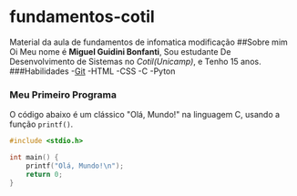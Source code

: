 # fundamentos-cotil
Material da aula de fundamentos de infomatica
modificação
##Sobre mim
Oi Meu nome é **Miguel Guidini Bonfanti**, Sou estudante De Desenvolvimento de Sistemas no *Cotil(Unicamp)*, e  Tenho 15 anos.
###Habilidades
-[Git](https://git-scm.com/)
-HTML
-CSS
-C
-Pyton
### Meu Primeiro Programa
O código abaixo é um clássico "Olá, Mundo!" na linguagem C, usando a função `printf()`.

```c
#include <stdio.h>

int main() {
    printf("Olá, Mundo!\n");
    return 0;
}